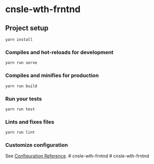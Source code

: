 # cnsle-wth-frntnd

## Project setup
```
yarn install
```

### Compiles and hot-reloads for development
```
yarn run serve
```

### Compiles and minifies for production
```
yarn run build
```

### Run your tests
```
yarn run test
```

### Lints and fixes files
```
yarn run lint
```

### Customize configuration
See [Configuration Reference](https://cli.vuejs.org/config/).
#   c n s l e - w t h - f r n t n d  
 #   c n s l e - w t h - f r n t n d  
 
